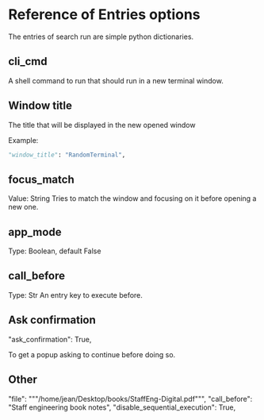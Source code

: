 # Reference of Entries options

The entries of search run are simple python dictionaries.

## cli_cmd

A shell command to run that should run in a new terminal window.


## Window title

The title that will be displayed in the new opened window

Example:

```py
"window_title": "RandomTerminal",
```

## focus_match

Value: String
Tries to match the window and focusing on it before opening a new one.


## app_mode

Type: Boolean, default False


## call_before

Type: Str
An entry key to execute before.

## Ask confirmation

"ask_confirmation": True,

To get a popup asking to continue before doing so.


## Other

"file": """/home/jean/Desktop/books/StaffEng-Digital.pdf""",
"call_before": "Staff engineering book notes",
"disable_sequential_execution": True,

